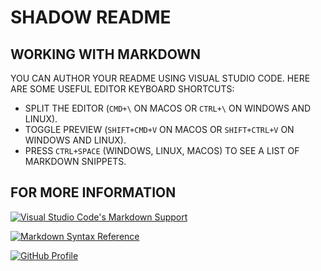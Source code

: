 # SHADOW README

## WORKING WITH MARKDOWN

YOU CAN AUTHOR YOUR README USING VISUAL STUDIO CODE. HERE ARE SOME USEFUL EDITOR KEYBOARD SHORTCUTS:

* SPLIT THE EDITOR (`CMD+\` ON MACOS OR `CTRL+\` ON WINDOWS AND LINUX).
* TOGGLE PREVIEW (`SHIFT+CMD+V` ON MACOS OR `SHIFT+CTRL+V` ON WINDOWS AND LINUX).
* PRESS `CTRL+SPACE` (WINDOWS, LINUX, MACOS) TO SEE A LIST OF MARKDOWN SNIPPETS.

## FOR MORE INFORMATION

[![Visual Studio Code's Markdown Support](https://img.shields.io/badge/VISUAL%20STUDIO%20CODE-MARKDOWN%20SUPPORT-007ACC?style=flat&logo=visual-studio-code&logoColor=white)](http://code.visualstudio.com/docs/languages/markdown)

[![Markdown Syntax Reference](https://img.shields.io/badge/MARKDOWN-SYNTAX%20REFERENCE-4CAF50?style=flat&logo=markdown&logoColor=white)](https://help.github.com/articles/markdown-basics/)


[![GitHub Profile](https://img.shields.io/badge/GitHub-ROHIT%20SINGH-blue?style=flat-square&logo=github)](https://github.com/ROHIT-SINGH-1/EBONX.git)
